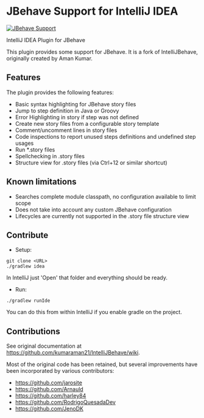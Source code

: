 JBehave Support for IntelliJ IDEA
=================================

[![JBehave Support](https://img.shields.io/jetbrains/plugin/v/7268-jbehave-support)](https://plugins.jetbrains.com/plugin/7268-jbehave-support)

IntelliJ IDEA Plugin for JBehave

<!-- Plugin description -->
This plugin provides some support for JBehave. It is a fork of IntelliJBehave, originally created by Aman Kumar.

## Features

The plugin provides the following features:
* Basic syntax highlighting for JBehave story files
* Jump to step definition in Java or Groovy
* Error Highlighting in story if step was not defined
* Create new story files from a configurable story template
* Comment/uncomment lines in story files
* Code inspections to report unused steps definitions and undefined step usages
* Run *.story files
* Spellchecking in .story files
* Structure view for .story files (via Ctrl+12 or similar shortcut)

## Known limitations

* Searches complete module classpath, no configuration available to limit scope
* Does not take into account any custom JBehave configuration
* Lifecycles are currently not supported in the .story file structure view
<!-- Plugin description end -->

## Contribute

* Setup:
```
git clone <URL>
./gradlew idea
```

In IntelliJ just 'Open' that folder and everything should be ready.

* Run:
```
./gradlew runIde
```
You can do this from within IntelliJ if you enable gradle on the project.

## Contributions

See original documentation at https://github.com/kumaraman21/IntelliJBehave/wiki.

Most of the original code has been retained, but several improvements have been incorporated by various contributors:
* https://github.com/jarosite
* https://github.com/Arnauld
* https://github.com/harley84
* https://github.com/RodrigoQuesadaDev
* https://github.com/JenoDK